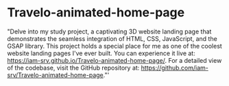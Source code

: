 # Travelo-animated-home-page

"Delve into my study project, a captivating 3D website landing page that demonstrates the seamless integration of HTML, CSS, JavaScript, and the GSAP library. This project holds a special place for me as one of the coolest website landing pages I've ever built. You can experience it live at: https://iam-srv.github.io/Travelo-animated-home-page/. For a detailed view of the codebase, visit the GitHub repository at: https://github.com/iam-srv/Travelo-animated-home-page."'
